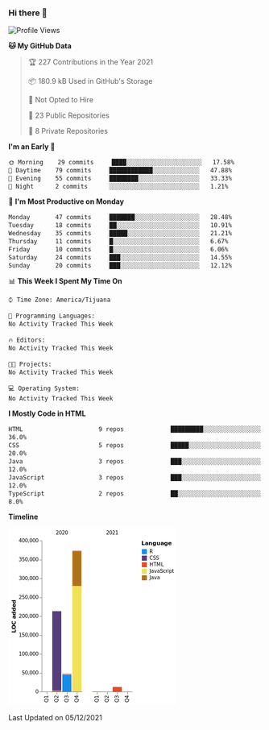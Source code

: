 ### Hi there 👋

<!--START_SECTION:waka-->
![Profile Views](http://img.shields.io/badge/Profile%20Views-13-blue)

**🐱 My GitHub Data** 

> 🏆 227 Contributions in the Year 2021
 > 
> 📦 180.9 kB Used in GitHub's Storage 
 > 
> 🚫 Not Opted to Hire
 > 
> 📜 23 Public Repositories 
 > 
> 🔑 8 Private Repositories  
 > 
**I'm an Early 🐤** 

```text
🌞 Morning    29 commits     ████░░░░░░░░░░░░░░░░░░░░░   17.58% 
🌆 Daytime    79 commits     ████████████░░░░░░░░░░░░░   47.88% 
🌃 Evening    55 commits     ████████░░░░░░░░░░░░░░░░░   33.33% 
🌙 Night      2 commits      ░░░░░░░░░░░░░░░░░░░░░░░░░   1.21%

```
📅 **I'm Most Productive on Monday** 

```text
Monday       47 commits     ███████░░░░░░░░░░░░░░░░░░   28.48% 
Tuesday      18 commits     ██░░░░░░░░░░░░░░░░░░░░░░░   10.91% 
Wednesday    35 commits     █████░░░░░░░░░░░░░░░░░░░░   21.21% 
Thursday     11 commits     █░░░░░░░░░░░░░░░░░░░░░░░░   6.67% 
Friday       10 commits     █░░░░░░░░░░░░░░░░░░░░░░░░   6.06% 
Saturday     24 commits     ███░░░░░░░░░░░░░░░░░░░░░░   14.55% 
Sunday       20 commits     ███░░░░░░░░░░░░░░░░░░░░░░   12.12%

```


📊 **This Week I Spent My Time On** 

```text
⌚︎ Time Zone: America/Tijuana

💬 Programming Languages: 
No Activity Tracked This Week

🔥 Editors: 
No Activity Tracked This Week

🐱‍💻 Projects: 
No Activity Tracked This Week

💻 Operating System: 
No Activity Tracked This Week

```

**I Mostly Code in HTML** 

```text
HTML                     9 repos             █████████░░░░░░░░░░░░░░░░   36.0% 
CSS                      5 repos             █████░░░░░░░░░░░░░░░░░░░░   20.0% 
Java                     3 repos             ███░░░░░░░░░░░░░░░░░░░░░░   12.0% 
JavaScript               3 repos             ███░░░░░░░░░░░░░░░░░░░░░░   12.0% 
TypeScript               2 repos             ██░░░░░░░░░░░░░░░░░░░░░░░   8.0%

```


**Timeline**

![Chart not found](https://raw.githubusercontent.com/Aarushi-Pandey/Aarushi-Pandey/main/charts/bar_graph.png) 


 Last Updated on 05/12/2021
<!--END_SECTION:waka-->

